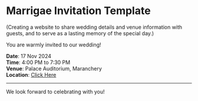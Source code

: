 # Marrigae Invitation Template
(Creating a website to share wedding details and venue information with guests, and to serve as a lasting memory of the special day.)

You are warmly invited to our wedding!

**Date**: 17 Nov 2024\
**Time**: 4:00 PM to 7:30 PM\
**Venue**: Palace Auditorium, Maranchery\
**Location**: [Click Here](https://g.co/kgs/8zQY1BH)
___
We look forward to celebrating with you!
